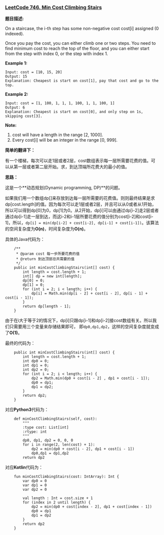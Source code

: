 ### [LeetCode 746. Min Cost Climbing Stairs](https://leetcode.com/problems/min-cost-climbing-stairs/description/)

**题目描述:**

On a staircase, the i-th step has some non-negative cost cost[i] assigned (0 indexed).

Once you pay the cost, you can either climb one or two steps. You need to find minimum cost to reach the top of the floor, and you can either start from the step with index 0, or the step with index 1.

**Example 1:**

```
Input: cost = [10, 15, 20]
Output: 15
Explanation: Cheapest is start on cost[1], pay that cost and go to the top.
```

**Example 2:**

```
Input: cost = [1, 100, 1, 1, 1, 100, 1, 1, 100, 1]
Output: 6
Explanation: Cheapest is start on cost[0], and only step on 1s, skipping cost[3].
```

**Note:**
1. cost will have a length in the range [2, 1000].
2. Every cost[i] will be an integer in the range [0, 999].

**简单的翻译下：**

有一个楼梯，每次可以走1层或者2层，cost数组表示每一层所需要花费的值。可以从第一层或者第二层开始。求，到达顶端所花费大的最小的值。

**思路：**

这是一个**动态规划(Dynamic programming, DP)**的问题。

如果我们用一个数组dp[]来存放到达每一层所需要的花费值。则则最终结果是求dp[cost.length]的值。因为每次可以走1层或者2层，并且可以从0或者从1开始，所以可以得到dp[0]为0，dp[1]为0。从2开始，dp[i]可以由通过dp[i-2]走2层或者通过dp[i-1]走一层到达，而这i-2和i-1层所要花费的值分别为cost[i-2]和cost[i-1]，所以，`dp[i] = min(dp[i-2] + cost[i-2], dp[i-1] + cost[i-1])`。该算法的空间复杂度为**O(n)**，时间复杂度为**O(n)**。

具体的Java代码为：

```
    /**
     * @param cost 每一步所要花费的值
     * @return 到达顶部总共需要的值
     */
    public int minCostClimbingStairs(int[] cost) {
        int length = cost.length + 1;
        int[] dp = new int[length];
        dp[0] = 0;
        dp[1] = 0;
        for (int i = 2; i < length; i++) {
            dp[i] = Math.min(dp[i - 2] + cost[i - 2], dp[i - 1] + cost[i - 1]);
        }
        return dp[length - 1];
    }
```

由于在i大于等于2的情况下，dp[i]只跟dp[i-1]和dp[i-2]接cost数组有关。所以我们只需要用三个变量来存储结果即可， 即`dp0,dp1,dp2`，这样的空间复杂度就变成了**O(1)**。

最终的代码为：

```
    public int minCostClimbingStairs(int[] cost) {
        int length = cost.length + 1;
        int dp0 = 0;
        int dp1 = 0;
        int dp2 = 0;
        for (int i = 2; i < length; i++) {
            dp2 = Math.min(dp0 + cost[i - 2] , dp1 + cost[i - 1]);
            dp0 = dp1;
            dp1 = dp2;
        }
        return dp2;
    }
```

对应**Python3**代码为：

```
    def minCostClimbingStairs(self, cost):
        """
        :type cost: List[int]
        :rtype: int
        """
        dp0, dp1, dp2 = 0, 0, 0
        for i in range(2, len(cost) + 1):
            dp2 = min(dp0 + cost[i - 2], dp1 + cost[i - 1])
            dp0,dp1 = dp1,dp2
        return dp2
```

对应**Kotlin**代码为：

```
    fun minCostClimbingStairs(cost: IntArray): Int {
        var dp0 = 0
        var dp1 = 0
        var dp2 = 0

        val length : Int = cost.size + 1
        for (index in 2 until length) {
            dp2 = min(dp0 + cost[index - 2], dp1 + cost[index - 1])
            dp0 = dp1
            dp1 = dp2
        }
        return dp2
    }
```
